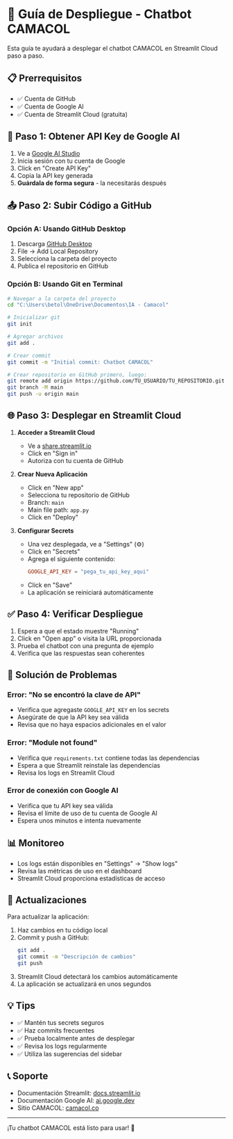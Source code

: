 # 🚀 Guía de Despliegue - Chatbot CAMACOL

Esta guía te ayudará a desplegar el chatbot CAMACOL en Streamlit Cloud paso a paso.

## 📋 Prerrequisitos

- ✅ Cuenta de GitHub
- ✅ Cuenta de Google AI
- ✅ Cuenta de Streamlit Cloud (gratuita)

## 🔑 Paso 1: Obtener API Key de Google AI

1. Ve a [Google AI Studio](https://makersuite.google.com/app/apikey)
2. Inicia sesión con tu cuenta de Google
3. Click en "Create API Key"
4. Copia la API key generada
5. **Guárdala de forma segura** - la necesitarás después

## 📤 Paso 2: Subir Código a GitHub

### Opción A: Usando GitHub Desktop
1. Descarga [GitHub Desktop](https://desktop.github.com/)
2. File → Add Local Repository
3. Selecciona la carpeta del proyecto
4. Publica el repositorio en GitHub

### Opción B: Usando Git en Terminal

```bash
# Navegar a la carpeta del proyecto
cd "C:\Users\betol\OneDrive\Documentos\IA - Camacol"

# Inicializar git
git init

# Agregar archivos
git add .

# Crear commit
git commit -m "Initial commit: Chatbot CAMACOL"

# Crear repositorio en GitHub primero, luego:
git remote add origin https://github.com/TU_USUARIO/TU_REPOSITORIO.git
git branch -M main
git push -u origin main
```

## 🌐 Paso 3: Desplegar en Streamlit Cloud

1. **Acceder a Streamlit Cloud**
   - Ve a [share.streamlit.io](https://share.streamlit.io)
   - Click en "Sign in"
   - Autoriza con tu cuenta de GitHub

2. **Crear Nueva Aplicación**
   - Click en "New app"
   - Selecciona tu repositorio de GitHub
   - Branch: `main`
   - Main file path: `app.py`
   - Click en "Deploy"

3. **Configurar Secrets**
   - Una vez desplegada, ve a "Settings" (⚙️)
   - Click en "Secrets"
   - Agrega el siguiente contenido:
     ```toml
     GOOGLE_API_KEY = "pega_tu_api_key_aqui"
     ```
   - Click en "Save"
   - La aplicación se reiniciará automáticamente

## ✅ Paso 4: Verificar Despliegue

1. Espera a que el estado muestre "Running"
2. Click en "Open app" o visita la URL proporcionada
3. Prueba el chatbot con una pregunta de ejemplo
4. Verifica que las respuestas sean coherentes

## 🔧 Solución de Problemas

### Error: "No se encontró la clave de API"
- Verifica que agregaste `GOOGLE_API_KEY` en los secrets
- Asegúrate de que la API key sea válida
- Revisa que no haya espacios adicionales en el valor

### Error: "Module not found"
- Verifica que `requirements.txt` contiene todas las dependencias
- Espera a que Streamlit reinstale las dependencias
- Revisa los logs en Streamlit Cloud

### Error de conexión con Google AI
- Verifica que tu API key sea válida
- Revisa el límite de uso de tu cuenta de Google AI
- Espera unos minutos e intenta nuevamente

## 📊 Monitoreo

- Los logs están disponibles en "Settings" → "Show logs"
- Revisa las métricas de uso en el dashboard
- Streamlit Cloud proporciona estadísticas de acceso

## 🔄 Actualizaciones

Para actualizar la aplicación:

1. Haz cambios en tu código local
2. Commit y push a GitHub:
   ```bash
   git add .
   git commit -m "Descripción de cambios"
   git push
   ```
3. Streamlit Cloud detectará los cambios automáticamente
4. La aplicación se actualizará en unos segundos

## 💡 Tips

- ✅ Mantén tus secrets seguros
- ✅ Haz commits frecuentes
- ✅ Prueba localmente antes de desplegar
- ✅ Revisa los logs regularmente
- ✅ Utiliza las sugerencias del sidebar

## 📞 Soporte

- Documentación Streamlit: [docs.streamlit.io](https://docs.streamlit.io)
- Documentación Google AI: [ai.google.dev](https://ai.google.dev)
- Sitio CAMACOL: [camacol.co](https://camacol.co)

---

¡Tu chatbot CAMACOL está listo para usar! 🎉

